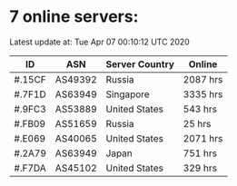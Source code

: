 # 7 online servers:

Latest update at: Tue Apr 07 00:10:12 UTC 2020

| ID | ASN | Server Country | Online |
| -- | --- | -------------- | ------ |
| #.15CF | AS49392 | Russia | 2087 hrs |
| #.7F1D | AS63949 | Singapore | 3335 hrs |
| #.9FC3 | AS53889 | United States | 543 hrs |
| #.FB09 | AS51659 | Russia | 25 hrs |
| #.E069 | AS40065 | United States | 2071 hrs |
| #.2A79 | AS63949 | Japan | 751 hrs |
| #.F7DA | AS45102 | United States | 329 hrs |

